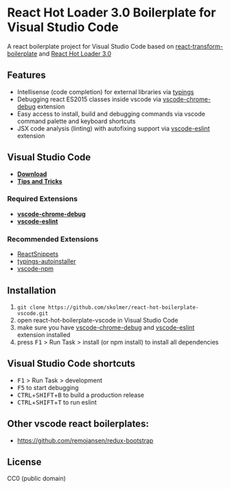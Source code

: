 # React Hot Loader 3.0 Boilerplate for Visual Studio Code

A react boilerplate project for Visual Studio Code based on [react-transform-boilerplate](https://github.com/gaearon/react-transform-boilerplate) and [React Hot Loader 3.0](https://github.com/gaearon/react-hot-boilerplate/pull/61)

## Features
* Intellisense (code completion) for external libraries via [typings](https://github.com/typings/typings)
* Debugging react ES2015 classes inside vscode via [vscode-chrome-debug](https://github.com/Microsoft/vscode-chrome-debug) extension
* Easy access to install, build and debugging commands via vscode command palette and keyboard shortcuts
* JSX code analysis (linting) with autofixing support via [vscode-eslint](https://github.com/Microsoft/vscode-eslint) extension

## Visual Studio Code

* [**Download**](https://code.visualstudio.com/)
* [**Tips and Tricks**](https://github.com/Microsoft/vscode-tips-and-tricks)

### Required Extensions

* [**vscode-chrome-debug**](https://github.com/Microsoft/vscode-chrome-debug)
* [**vscode-eslint**](https://github.com/Microsoft/vscode-eslint)

### Recommended Extensions

* [ReactSnippets](https://marketplace.visualstudio.com/items?itemName=xabikos.ReactSnippets)
* [typings-autoinstaller](https://marketplace.visualstudio.com/items?itemName=jvitor83.typings-autoinstaller)
* [vscode-npm](https://marketplace.visualstudio.com/items?itemName=fknop.vscode-npm)

## Installation

1.   `git clone https://github.com/skolmer/react-hot-boilerplate-vscode.git`
2.   open react-hot-boilerplate-vscode in Visual Studio Code
3.   make sure you have [vscode-chrome-debug](https://github.com/Microsoft/vscode-chrome-debug) and [vscode-eslint](https://github.com/Microsoft/vscode-eslint) extension installed
4.   press <kbd>F1</kbd> > Run Task > install (or npm install) to install all dependencies


## Visual Studio Code shortcuts

*   <kbd>F1</kbd> > Run Task > development
*   <kbd>F5</kbd> to start debugging
*   <kbd>CTRL</kbd>+<kbd>SHIFT</kbd>+<kbd>B</kbd> to build a production release
*   <kbd>CTRL</kbd>+<kbd>SHIFT</kbd>+<kbd>T</kbd> to run eslint

## Other vscode react boilerplates:

* https://github.com/remojansen/redux-bootstrap

## License

CC0 (public domain)
